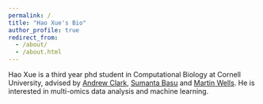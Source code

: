 ```yaml
---
permalink: /
title: "Hao Xue's Bio"
author_profile: true
redirect_from: 
  - /about/
  - /about.html
---
```


Hao Xue is a third year phd student in Computational Biology at Cornell University, advised by [Andrew Clark](https://blogs.cornell.edu/andyclarklab/labmembers/), [Sumanta Basu](https://sumbose.stat.cornell.edu/) and [Martin Wells](https://stat.cornell.edu/people/faculty/martin-wells). He is interested in multi-omics data analysis and machine learning.

